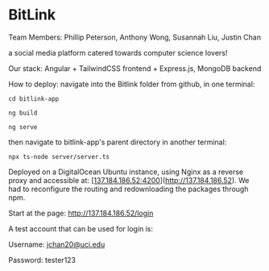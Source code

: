 # BitLink

Team Members: Phillip Peterson, Anthony Wong, Susannah Liu, Justin Chan

a social media platform catered towards computer science lovers!

Our stack:
Angular + TailwindCSS frontend + Express.js, MongoDB backend

How to deploy:
navigate into the Bitlink folder from github,
in one terminal:

`cd bitlink-app`

`ng build`

`ng serve`

then navigate to bitlink-app's parent directory in another terminal:

`npx ts-node server/server.ts`

Deployed on a DigitalOcean Ubuntu instance, using Nginx as a reverse proxy and accessible at: [[137.184.186.52:4200](https://137.184.186.52/)](http://137.184.186.52).
We had to reconfigure the routing and redownloading the packages through npm.

Start at the page: http://137.184.186.52/login

A test account that can be used for login is:

Username: jchan20@uci.edu

Password: tester123
